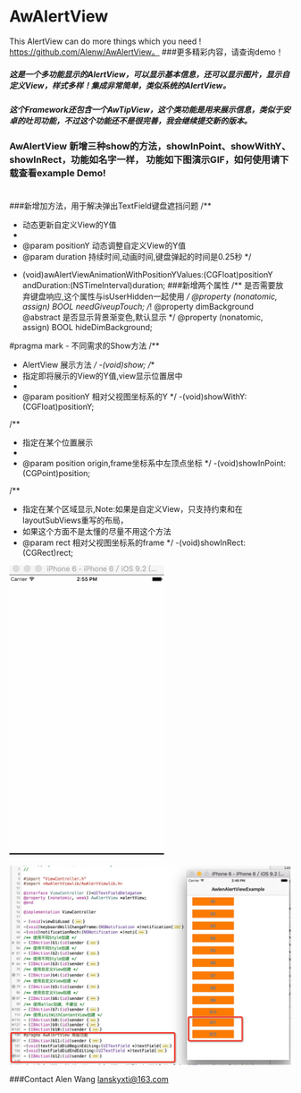 # AwAlertView
This AlertView can do more things which you need !
https://github.com/Alenw/AwAlertView。
###更多精彩内容，请查询demo！

##### 这是一个多功能显示的AlertView，可以显示基本信息，还可以显示图片，显示自定义View，样式多样！集成非常简单，类似系统的AlertView。<br>
##### 这个Framework还包含一个AwTipView，这个类功能是用来展示信息，类似于安卓的吐司功能，不过这个功能还不是很完善，我会继续提交新的版本。<br>
### AwAlertView 新增三种show的方法，showInPoint、showWithY、showInRect，功能如名字一样，  功能如下图演示GIF，如何使用请下载查看example Demo! <br><br>

###新增加方法，用于解决弹出TextField键盘遮挡问题
/**
 *  动态更新自定义View的Y值
 *
 *  @param positionY 动态调整自定义View的Y值
 *  @param duration  持续时间,动画时间,键盘弹起的时间是0.25秒
 */
- (void)awAlertViewAnimationWithPositionYValues:(CGFloat)positionY andDuration:(NSTimeInterval)duration;
###新增两个属性
/** 是否需要放弃键盘响应,这个属性与isUserHidden一起使用 */
@property (nonatomic, assign) BOOL needGiveupTouch;
/*!
 @property      dimBackground
 @abstract      是否显示背景渐变色,默认显示
 */
@property (nonatomic, assign) BOOL hideDimBackground;

#pragma mark - 不同需求的Show方法
/**
 *  AlertView 展示方法
 */
-(void)show;
/**
 *  指定即将展示的View的Y值,view显示位置居中
 *
 *  @param positionY 相对父视图坐标系的Y
 */
-(void)showWithY:(CGFloat)positionY;

/**
 *  指定在某个位置展示
 *
 *  @param position origin,frame坐标系中左顶点坐标
 */
-(void)showInPoint:(CGPoint)position;

/**
 *  指定在某个区域显示,Note:如果是自定义View，只支持约束和在layoutSubViews重写的布局，
 *  如果这个方面不是太懂的尽量不用这个方法
 *  @param rect 相对父视图坐标系的frame
 */
-(void)showInRect:(CGRect)rect;



![](https://github.com/Alenw/AwAlertView/blob/master/wt2.gif)
<br><br>
![](https://github.com/Alenw/AwAlertView/blob/master/share.png)

###Contact
Alen Wang
lanskyxti@163.com

